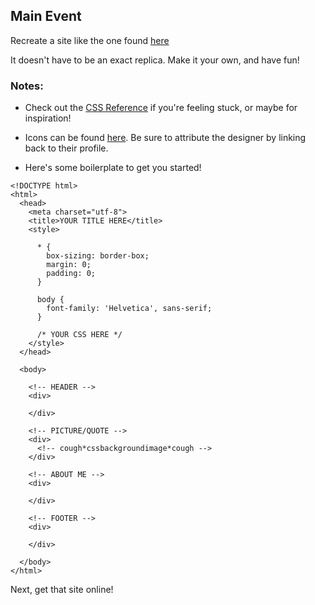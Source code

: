## Main Event

Recreate a site like the one found [here](https://something-like-this.surge.sh)

It doesn't have to be an exact replica. Make it your own, and have fun!

### Notes:

- Check out the [CSS Reference](https://www.w3schools.com/cssref/) if you're feeling stuck, or maybe for inspiration!
- Icons can be found [here](https://www.iconfinder.com/iconsets/social-icons-circular-black). Be sure to attribute the designer by linking back to their profile.

- Here's some boilerplate to get you started!

```
<!DOCTYPE html>
<html>
  <head>
    <meta charset="utf-8">
    <title>YOUR TITLE HERE</title>
    <style>
      
      * {
        box-sizing: border-box;
        margin: 0;
        padding: 0;
      }

      body {
        font-family: 'Helvetica', sans-serif;
      }

      /* YOUR CSS HERE */
    </style>
  </head>

  <body>
    
    <!-- HEADER -->
    <div>

    </div>

    <!-- PICTURE/QUOTE -->
    <div>
      <!-- cough*cssbackgroundimage*cough -->
    </div>

    <!-- ABOUT ME -->
    <div>

    </div>

    <!-- FOOTER -->
    <div>

    </div>

  </body>
</html>
```

<p class="closing">Next, get that site online!</p>